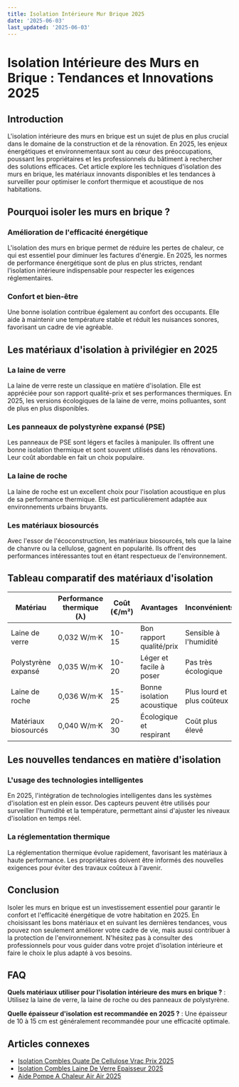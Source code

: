 ```yaml
---
title: Isolation Intérieure Mur Brique 2025
date: '2025-06-03'
last_updated: '2025-06-03'
---
```


# Isolation Intérieure des Murs en Brique : Tendances et Innovations 2025

## Introduction

L'isolation intérieure des murs en brique est un sujet de plus en plus crucial dans le domaine de la construction et de la rénovation. En 2025, les enjeux énergétiques et environnementaux sont au cœur des préoccupations, poussant les propriétaires et les professionnels du bâtiment à rechercher des solutions efficaces. Cet article explore les techniques d'isolation des murs en brique, les matériaux innovants disponibles et les tendances à surveiller pour optimiser le confort thermique et acoustique de nos habitations.

## Pourquoi isoler les murs en brique ?

### Amélioration de l'efficacité énergétique

L'isolation des murs en brique permet de réduire les pertes de chaleur, ce qui est essentiel pour diminuer les factures d'énergie. En 2025, les normes de performance énergétique sont de plus en plus strictes, rendant l'isolation intérieure indispensable pour respecter les exigences réglementaires.

### Confort et bien-être

Une bonne isolation contribue également au confort des occupants. Elle aide à maintenir une température stable et réduit les nuisances sonores, favorisant un cadre de vie agréable.

## Les matériaux d'isolation à privilégier en 2025

### La laine de verre

La laine de verre reste un classique en matière d'isolation. Elle est appréciée pour son rapport qualité-prix et ses performances thermiques. En 2025, les versions écologiques de la laine de verre, moins polluantes, sont de plus en plus disponibles.

### Les panneaux de polystyrène expansé (PSE)

Les panneaux de PSE sont légers et faciles à manipuler. Ils offrent une bonne isolation thermique et sont souvent utilisés dans les rénovations. Leur coût abordable en fait un choix populaire.

### La laine de roche

La laine de roche est un excellent choix pour l'isolation acoustique en plus de sa performance thermique. Elle est particulièrement adaptée aux environnements urbains bruyants.

### Les matériaux biosourcés

Avec l'essor de l'écoconstruction, les matériaux biosourcés, tels que la laine de chanvre ou la cellulose, gagnent en popularité. Ils offrent des performances intéressantes tout en étant respectueux de l'environnement.

## Tableau comparatif des matériaux d'isolation

| Matériau                | Performance thermique (λ) | Coût (€/m²) | Avantages                         | Inconvénients                  |
|-------------------------|---------------------------|-------------|-----------------------------------|--------------------------------|
| Laine de verre          | 0,032 W/m·K               | 10-15       | Bon rapport qualité/prix          | Sensible à l'humidité          |
| Polystyrène expansé     | 0,035 W/m·K               | 10-20       | Léger et facile à poser           | Pas très écologique            |
| Laine de roche          | 0,036 W/m·K               | 15-25       | Bonne isolation acoustique        | Plus lourd et plus coûteux     |
| Matériaux biosourcés    | 0,040 W/m·K               | 20-30       | Écologique et respirant           | Coût plus élevé                |

## Les nouvelles tendances en matière d'isolation

### L'usage des technologies intelligentes

En 2025, l'intégration de technologies intelligentes dans les systèmes d'isolation est en plein essor. Des capteurs peuvent être utilisés pour surveiller l'humidité et la température, permettant ainsi d'ajuster les niveaux d'isolation en temps réel.

### La réglementation thermique

La réglementation thermique évolue rapidement, favorisant les matériaux à haute performance. Les propriétaires doivent être informés des nouvelles exigences pour éviter des travaux coûteux à l'avenir.

## Conclusion

Isoler les murs en brique est un investissement essentiel pour garantir le confort et l'efficacité énergétique de votre habitation en 2025. En choisissant les bons matériaux et en suivant les dernières tendances, vous pouvez non seulement améliorer votre cadre de vie, mais aussi contribuer à la protection de l'environnement. N'hésitez pas à consulter des professionnels pour vous guider dans votre projet d'isolation intérieure et faire le choix le plus adapté à vos besoins.

## FAQ
**Quels matériaux utiliser pour l'isolation intérieure des murs en brique ?**
: Utilisez la laine de verre, la laine de roche ou des panneaux de polystyrène.

**Quelle épaisseur d'isolation est recommandée en 2025 ?**
: Une épaisseur de 10 à 15 cm est généralement recommandée pour une efficacité optimale.

## Articles connexes
- [Isolation Combles Ouate De Cellulose Vrac Prix 2025](/isolation-combles-ouate-de-cellulose-vrac-prix-2025/)
- [Isolation Combles Laine De Verre Epaisseur 2025](/isolation-combles-laine-de-verre-epaisseur-2025/)
- [Aide Pompe A Chaleur Air Air 2025](/aide-pompe-a-chaleur-air-air-2025/)


<script type="application/ld+json">
{
  "@context": "https://schema.org",
  "@type": "FAQPage",
  "mainEntity": [
    {
      "@type": "Question",
      "name": "Quels matériaux utiliser pour l'isolation intérieure des murs en brique ?",
      "acceptedAnswer": {
        "@type": "Answer",
        "text": "Utilisez la laine de verre, la laine de roche ou des panneaux de polystyrène."
      }
    },
    {
      "@type": "Question",
      "name": "Quelle épaisseur d'isolation est recommandée en 2025 ?",
      "acceptedAnswer": {
        "@type": "Answer",
        "text": "Une épaisseur de 10 à 15 cm est généralement recommandée pour une efficacité optimale."
      }
    }
  ]
}
</script>
